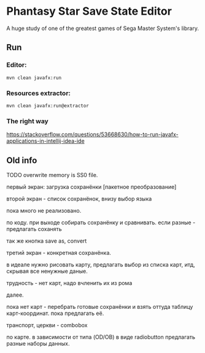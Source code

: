 Phantasy Star Save State Editor
===============================

A huge study of one of the greatest games of Sega Master System's library.

Run
---

### Editor:

    mvn clean javafx:run

### Resources extractor:

    mvn clean javafx:run@extractor

### The right way

https://stackoverflow.com/questions/53668630/how-to-run-javafx-applications-in-intellij-idea-ide

Old info
--------

TODO overwrite memory is SS0 file.

первый экран: загрузка сохранёнки
[пакетное преобразование]

второй экран - список сохранёнок, внизу выбор языка

пока много не реализовано.

по коду.
при выходе собирать сохранёнку и сравнивать. если разные - предлагать соханять

так же кнопка save as, convert

третий экран - конкретная сохранёнка.

в идеале нужно рисовать карту, предлагать выбор из списка карт, итд, скрывая все
ненужные даные.

трудность - нет карт, надо вчленить их из рома

далее.

пока нет карт - перебрать готовые сохранёнки и взять оттуда таблицу карт-координат. пока предлагать её.

транспорт, церкви - combobox

по карте. в зависимости от типа (OD/OB) в виде radiobutton предлагать разные наборы данных.